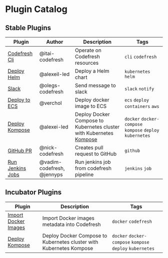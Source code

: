 # Plugin Catalog

## Stable Plugins

| Plugin                                          | Author           | Description                                                                              | Tags                                                      |
| ----------------------------------------------- | ---------------- | ---------------------------------------------------------------------------------------- | --------------------------------------------------------- |
| [Codefresh Cli](stable/codefresh-cli/README.md) | @itai-codefresh  | Operate on Codefresh resources                                                           | `cli` `codefresh`                                         |
| [Deploy Helm](stable/helm/README.md)            | @alexeil-led     | Deploy a Helm chart                                                                      | `kubernetes` `helm`                                       |
| [Slack](stable/slack/README.md)                 | @olegs-codefresh | Send message to slack                                                                    | `slack` `notify`                                          |
| [Deploy to ECS](stable/ecs-deploy/README.md)    | @verchol         | Deploy docker image to ECS                                                               | `ecs` `deploy` `containers` `aws`                         |
| [Deploy Kompose](stable/kompose/README.md)      | @alexei-led      | Deploy Docker Compose to Kubernetes cluster with Kubernetes [Kompose](http://kompose.io) | `docker` `docker-compose` `kompose` `deploy` `kubernetes` |
| [GitHub PR](stable/github-pr/README.MD)         | @nick-codefresh  | Creates pull request to GitHub | `github`  |
| [Run Jenkins Jobs](stable/run-jenkins-jobs/README.md)|@vadim-codefresh, @jennyps         | Run jenkins job from codefresh pipeline                             | `jenkins` `job`                                           |

## Incubator Plugins

| Plugin                                                           | Description                                                         | Tags                                                      |
| ---------------------------------------------------------------- | ------------------------------------------------------------------- | --------------------------------------------------------- |
| [Import Docker Images](incubator/import-docker-images/README.md) | Import Docker images metadata into Codefresh                        | `docker` `codefresh`                                      |
| [Deploy Kompose](incubator/kompose/README.md)                    | Deploy Docker Compose to Kubernetes cluster with Kubernetes Kompose | `docker` `docker-compose` `kompose` `deploy` `kubernetes` |                                         |
